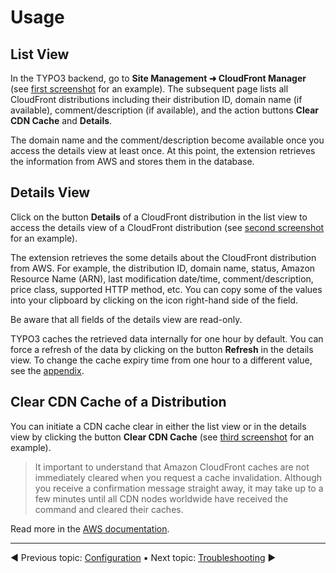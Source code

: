 # Usage

## List View

In the TYPO3 backend, go to **Site Management ➜ CloudFront Manager** (see [first screenshot](../Screenshots/README.md) for an example). The subsequent page lists all CloudFront distributions including their distribution ID, domain name (if available), comment/description (if available), and the action buttons **Clear CDN Cache** and **Details**.

The domain name and the comment/description become available once you access the details view at least once. At this point, the extension retrieves the information from AWS and stores them in the database.

## Details View

Click on the button **Details** of a CloudFront distribution in the list view to access the details view of a CloudFront distribution (see [second screenshot](../Screenshots/README.md) for an example).

The extension retrieves the some details about the CloudFront distribution from AWS. For example, the distribution ID, domain name, status, Amazon Resource Name (ARN), last modification date/time, comment/description, price class, supported HTTP method, etc. You can copy some of the values into your clipboard by clicking on the icon right-hand side of the field.

Be aware that all fields of the details view are read-only.

TYPO3 caches the retrieved data internally for one hour by default. You can force a refresh of the data by clicking on the button **Refresh** in the details view. To change the cache expiry time from one hour to a different value, see the [appendix](../Appendix/README.md).

## Clear CDN Cache of a Distribution

You can initiate a CDN cache clear in either the list view or in the details view by clicking the button **Clear CDN Cache** (see [third screenshot](../Screenshots/README.md) for an example).

> It important to understand that Amazon CloudFront caches are not immediately cleared when you request a cache invalidation. Although you receive a confirmation message straight away, it may take up to a few minutes until all CDN nodes worldwide have received the command and cleared their caches.

Read more in the [AWS documentation](https://docs.aws.amazon.com/AmazonCloudFront/latest/DeveloperGuide/Invalidation.html).

----
◀ Previous topic: [Configuration](../Configuration/README.md) ▪ Next topic: [Troubleshooting](../Troubleshooting/README.md) ▶

